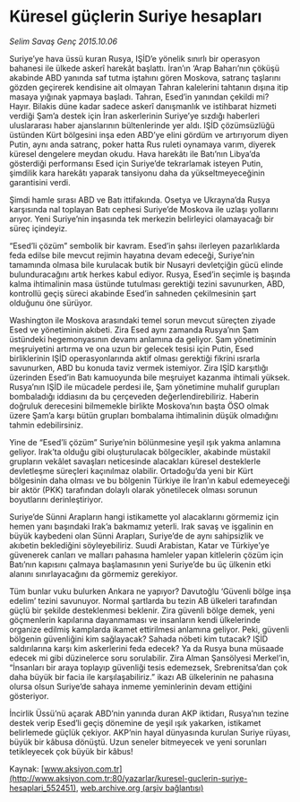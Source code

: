 # Küresel güçlerin Suriye hesapları

*Selim Savaş Genç 2015.10.06*

<div class="pNewsDetailMainContent" itemprop="articleBody">
 <p>
  Suriye’ye hava üssü kuran Rusya, IŞİD’e yönelik sınırlı bir operasyon bahanesi ile ülkede askerî harekât başlattı. İran’ın ‘Arap Baharı’nın çöküşü akabinde ABD yanında saf tutma iştahını gören Moskova, satranç taşlarını gözden geçirerek kendisine ait olmayan Tahran kalelerini tahtanın dışına itip masaya yığınak yapmaya başladı. Tahran, Esed’in yanından çekildi mi? Hayır. Bilakis düne kadar sadece askerî danışmanlık ve istihbarat hizmeti verdiği Şam’a destek için İran askerlerinin Suriye’ye sızdığı haberleri uluslararası haber ajanslarının bültenlerinde yer aldı. IŞİD çözümsüzlüğü üstünden Kürt bölgesini inşa eden ABD’ye elini gördüm ve artırıyorum diyen Putin, aynı anda satranç, poker hatta Rus ruleti oynamaya varım, diyerek küresel dengelere meydan okudu. Hava harekâtı ile Batı’nın Libya’da gösterdiği performansı Esed için Suriye’de tekrarlamak isteyen Putin, şimdilik kara harekâtı yaparak tansiyonu daha da yükseltmeyeceğinin garantisini verdi.
 </p>
 <p>
  Şimdi hamle sırası ABD ve Batı ittifakında. Osetya ve Ukrayna’da Rusya karşısında nal toplayan Batı cephesi Suriye’de Moskova ile uzlaşı yollarını arıyor. Yeni Suriye’nin inşasında tek merkezin belirleyici olamayacağı bir süreç içindeyiz.
 </p>
 <p>
  “Esed’li çözüm” sembolik bir kavram. Esed’in şahsı ilerleyen pazarlıklarda feda edilse bile mevcut rejimin hayatına devam edeceği, Suriye’nin tamamında olmasa bile kurulacak butik bir Nusayri devletçiğin gücü elinde bulunduracağını artık herkes kabul ediyor. Rusya, Esed’in seçimle iş başında kalma ihtimalinin masa üstünde tutulması gerektiği tezini savunurken, ABD, kontrollü geçiş süreci akabinde Esed’in sahneden çekilmesinin şart olduğunu öne sürüyor.
 </p>
 <p>
  Washington ile Moskova arasındaki temel sorun mevcut süreçten ziyade Esed ve yönetiminin akıbeti. Zira Esed aynı zamanda Rusya’nın Şam üstündeki hegemonyasının devamı anlamına da geliyor. Şam yönetiminin meşruiyetini artırma ve ona uzun bir gelecek tesisi için Putin, Esed birliklerinin IŞİD operasyonlarında aktif olması gerektiği fikrini ısrarla savunurken, ABD bu konuda taviz vermek istemiyor. Zira IŞİD karşıtlığı üzerinden Esed’in Batı kamuoyunda bile meşruiyet kazanma ihtimali yüksek. Rusya’nın IŞİD ile mücadele perdesi ile, Şam yönetimine muhalif gurupları bombaladığı iddiasını da bu çerçeveden değerlendirebiliriz. Haberin doğruluk derecesini bilmemekle birlikte Moskova’nın başta ÖSO olmak üzere Şam’a karşı bütün grupları bombalama ihtimalinin düşük olmadığını tahmin edebilirsiniz.
 </p>
 <p>
  Yine de “Esed’li çözüm” Suriye’nin bölünmesine yeşil ışık yakma anlamına geliyor. Irak’ta olduğu gibi oluşturulacak bölgecikler, akabinde müstakil grupların vekâlet savaşları neticesinde alacakları küresel desteklerle devletleşme süreçleri kaçınılmaz olabilir. Ortadoğu’da yeni bir Kürt bölgesinin daha olması ve bu bölgenin Türkiye ile İran’ın kabul edemeyeceği bir aktör (PKK) tarafından dolaylı olarak yönetilecek olması sorunun boyutlarını derinleştiriyor.
 </p>
 <p>
  Suriye’de Sünni Arapların hangi istikamette yol alacaklarını görmemiz için hemen yanı başındaki Irak’a bakmamız yeterli. Irak savaş ve işgalinin en büyük kaybedeni olan Sünni Arapları, Suriye’de de aynı sahipsizlik ve akıbetin beklediğini söyleyebiliriz. Suudi Arabistan, Katar ve Türkiye’ye güvenerek canları ve malları pahasına hamleler yapan kitlelerin çözüm için Batı’nın kapısını çalmaya başlamasının yeni Suriye’de bu üç ülkenin etki alanını sınırlayacağını da görmemiz gerekiyor.
 </p>
 <p>
  Tüm bunlar vuku bulurken Ankara ne yapıyor? Davutoğlu ‘Güvenli bölge inşa edelim’ tezini savunuyor. Normal şartlarda bu tezin AB ülkeleri tarafından güçlü bir şekilde desteklenmesi beklenir. Zira güvenli bölge demek, yeni göçmenlerin kapılarına dayanmaması ve insanların kendi ülkelerinde organize edilmiş kamplarda ikamet ettirilmesi anlamına geliyor. Peki, güvenli bölgenin güvenliğini kim sağlayacak? Sahada nöbeti kim tutacak? IŞİD saldırılarına karşı kim askerlerini feda edecek? Ya da Rusya buna müsaade edecek mi gibi düzinelerce soru sorulabilir. Zira Alman Şansölyesi Merkel’in, “İnsanları bir araya toplayıp güvenliği tesis edemezsek, Srebrenitsa’dan çok daha büyük bir facia ile karşılaşabiliriz.” ikazı AB ülkelerinin ne pahasına olursa olsun Suriye’de sahaya inmeme yeminlerinin devam ettiğini gösteriyor.
 </p>
 <p>
  İncirlik Üssü’nü açarak ABD’nin yanında duran AKP iktidarı, Rusya’nın tezine destek verip Esed’li geçiş dönemine de yeşil ışık yakarken, istikamet belirlemede güçlük çekiyor. AKP’nin hayal dünyasında kurulan Suriye rüyası, büyük bir kâbusa dönüştü. Uzun seneler bitmeyecek ve yeni sorunları tetikleyecek çok büyük bir kâbus!
 </p>
</div>


Kaynak: [www.aksiyon.com.tr](http://www.aksiyon.com.tr:80/yazarlar/kuresel-guclerin-suriye-hesaplari_552451), [web.archive.org (arşiv bağlantısı)](http://web.archive.org/web/20151009024638/http://www.aksiyon.com.tr:80/yazarlar/kuresel-guclerin-suriye-hesaplari_552451)
